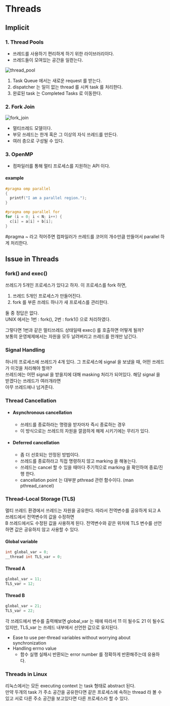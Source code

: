 # Threads

## Implicit 

### 1. Thread Pools

* 쓰레드를 사용하기 편리하게 하기 위한 라이브러리이다.
* 쓰레드들이 모여있는 공간을 일컫는다.

![thread_pool](https://user-images.githubusercontent.com/48989903/136952820-1faf9a51-c46f-4f2e-b810-bac03163a805.png)

1. Task Queue 에서는 새로운 request 를 받는다.
2. dispatcher 는 일이 없는 thread 를 시켜 task 를 처리한다.
3. 완료된 task 는 Completed Tasks 로 이동한다.

### 2. Fork Join

![fork_join](https://user-images.githubusercontent.com/48989903/136953971-03887919-b161-42a1-9eae-9d47d1e4bc42.png)

* 멀티쓰레드 모델이다.
* 부모 쓰레드는 한개 혹은 그 이상의 자식 쓰레드를 만든다.
* 여러 층으로 구성될 수 있다.

### 3. OpenMP

* 컴파일러를 통해 멀티 프로세스를 지원하는 API 이다.

#### example

```.c
#pragma omp parallel
{
  printf("I am a parallel region.");
}

#pragma omp parallel for
for (i = 0; i < N; i++) {
  c[i] = a[i] + b[i];
}
```

#pragma ~ 라고 적어주면 컴파일러가 쓰레드를 코어의 개수만큼 만들어서 parallel 하게 처리한다.

## Issue in Threads

### fork() and exec()

쓰레드가 5개인 프로세스가 있다고 하자. 이 프로세스를 fork 하면,
1. 쓰레드 5개인 프로세스가 만들어진다.
2. fork 를 부른 쓰레드 하나가 새 프로세스를 관리한다.

둘 중 정답은 없다.  
UNIX 에서는 1번 : fork(), 2번 : fork1() 으로 처리하였다.

그렇다면 1번과 같은 멀티쓰레드 상태일때 exec() 를 호출하면 어떻게 될까?  
보통의 운영체제에서는 자원을 모두 날려버리고 쓰레드를 한개만 남긴다.

### Signal Handling

하나의 프로세스에 쓰레드가 4개 있다. 그 프로세스에 signal 을 보냈을 때, 어떤 쓰레드가 이것을 처리해야 할까?  
쓰레드에는 어떤 signal 을 받을지에 대해 masking 처리가 되어있다. 해당 signal 을 받겠다는 쓰레드가 여러개라면  
아무 쓰레드에나 넘겨준다.

### Thread Cancellation

* #### Asynchronous cancellation
  * 쓰레드를 종료하라는 명령을 받자마자 즉시 종료하는 경우
  * 이 방식으로는 쓰레드의 자원을 깔끔하게 해제 시키기에는 무리가 있다.
  
* #### Deferred cancellation
  * 좀 더 선호되는 안정된 방법이다.
  * 쓰레드를 종료하라고 직접 명령하지 않고 marking 을 해놓는다.
  * 쓰레드는 cancel 할 수 있을 때마다 주기적으로 marking 을 확인하여 종료/진행 한다.
  * cancellation point 는 대부분 pthread 관련 함수이다. (man pthread_cancel)

### Thread-Local Storage (TLS)

멀티 쓰레드 환경에서 쓰레드는 자원을 공유한다. 따라서 전역변수를 공유하게 되고 A 쓰레드에서 전역변수의 값을 수정하면  
B 쓰레드에서도 수정된 값을 사용하게 된다. 전역변수와 같은 위치에 TLS 변수를 선언하면 값은 공유하지 않고 사용할 수 있다.

#### Global variable
```.c
int global_var = 0;
__thread int TLS_var = 0;
```

#### Thread A
```.c
global_var = 11;
TLS_var = 12;
```

#### Thread B
```.c
global_var = 21;
TLS_var = 22;
```

각 쓰레드에서 변수를 출력해보면 global_var 는 때에 따라서 11 이 될수도 21 이 될수도 있지만,
TLS_var 는 쓰레드 내부에서 선언한 값으로 유지된다.

* Ease to use per-thread variables without worrying about synchronization
* Handling errno value
  * 함수 실행 실패시 반환되는 error number 를 정확하게 반환해주는데 유용하다.

### Threads in Linux

리눅스에서는 모든 executing context 는 task 형태로 abstract 된다.  
만약 두개의 task 가 주소 공간을 공유한다면 같은 프로세스에 속하는 thread 라 볼 수 있고
서로 다른 주소 공간을 보고있다면 다른 프로세스라 할 수 있다.
